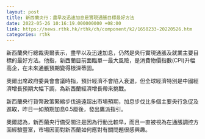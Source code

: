 ```yaml
---
layout: post
title: 新西蘭央行：盡早及迅速加息是實現通脹目標最好方法
date: 2022-05-26 10:16:19.000000000 +08:00
link: https://news.rthk.hk/rthk/ch/component/k2/1650233-20220526.htm
categories: rthk
---
```


新西蘭央行總裁奧爾表示，盡早以及迅速加息，仍然是央行實現通脹及就業主要目標的最好方法。他指，新西蘭目前面臨單一最大風險，是消費物價指數(CPI)升幅高企，在未來通脹預期變得根深蒂固。

奧爾出席政府委員會會議時指，預計經濟不會陷入衰退，但全球經濟特別是中國經濟增長預期大幅下調，為新西蘭經濟增長帶來挑戰。

新西蘭央行貨幣政策緊縮步伐遠遠超出市場預期，加息步伐比多個主要央行急促及進取，昨日一如預期加息0.5厘後，發出鷹派指引。

奧爾認為，新西蘭央行備受關注是因為行動比較早，而且一直被視為在通脹調控方面經驗豐富，市場因而對新西蘭如何應對有關問題很感興趣。
